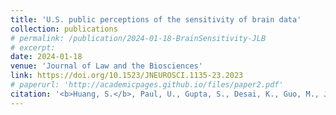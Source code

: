 ```yaml
---
title: 'U.S. public perceptions of the sensitivity of brain data'
collection: publications
# permalink: /publication/2024-01-18-BrainSensitivity-JLB
# excerpt: 
date: 2024-01-18
venue: 'Journal of Law and the Biosciences'
link: https://doi.org/10.1523/JNEUROSCI.1135-23.2023
# paperurl: 'http://academicpages.github.io/files/paper2.pdf'
citation: '<b>Huang, S.</b>, Paul, U., Gupta, S., Desai, K., Guo, M., Jung, J., Capestany, B., Krenzer, W. D., Stonecipher, D., & Farahany, N. (2024). U.S. public perceptions of the sensitivity of brain data. Journal of Law and the Biosciences. <i>Journal of Neuroscience, 11</i>(1), lsad032. https://doi.org/10.1093/jlb/lsad032.'
---
```

